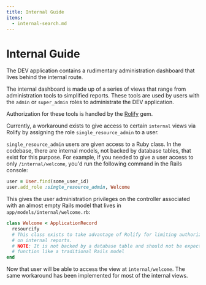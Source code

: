```yaml
---
title: Internal Guide
items:
  - internal-search.md
---
```


# Internal Guide

The DEV application contains a rudimentary administration dashboard that lives
behind the internal route.

The internal dashboard is made up of a series of views that range from
administration tools to simplified reports. These tools are used by users with
the `admin` or `super_admin` roles to administrate the DEV application.

Authorization for these tools is handled by the [Rolify][rolify] gem.

Currently, a workaround exists to give access to certain `internal` views via
Rolify by assigning the role `single_resource_admin` to a user.

`single_resource_admin` users are given access to a Ruby class. In the codebase,
there are internal models, not backed by database tables, that exist for this
purpose. For example, if you needed to give a user access to only
`/internal/welcome`, you'd run the following command in the Rails console:

```ruby
user = User.find(some_user_id)
user.add_role :single_resource_admin, Welcome
```

This gives the user administration privileges on the controller associated with
an almost empty Rails model that lives in `app/models/internal/welcome.rb`:

```ruby
class Welcome < ApplicationRecord
  resourcify
  # This class exists to take advantage of Rolify for limiting authorization
  # on internal reports.
  # NOTE: It is not backed by a database table and should not be expected to
  # function like a traditional Rails model
end
```

Now that user will be able to access the view at `internal/welcome`. The same
workaround has been implemented for most of the internal views.

[rolify]: https://github.com/RolifyCommunity/rolify
